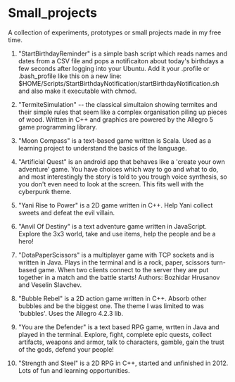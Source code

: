 # Small_projects
A collection of experiments, prototypes or small projects made in my free time.

1. "StartBirthdayReminder" is a simple bash script which reads names and dates from a CSV file and pops a notificaiton about today's birthdays a few seconds after logging into your Ubuntu. Add it your .profile or .bash_profile like this on a new line:
$HOME/Scripts/StartBirthdayNotification/startBirthdayNotification.sh
and also make it executable with chmod.

2. "TermiteSimulation" -- the classical simultaion showing termites and their simple rules that seem like a complex organisation piling up pieces of wood. Written in C++ and graphics are powered by the Allegro 5 game programming library.

3. "Moon Compass" is a text-based game written is Scala. Used as a learning project to understand the basics of the language.

4. "Artificial Quest" is an android app that behaves like a 'create your own adventure' game. You have choices which way to go and what to do, and most interestingly the story is told to you trough voice synthesis, so you don't even need to look at the screen. This fits well with the cyberpunk theme.

5. "Yani Rise to Power" is a 2D game written in C++. Help Yani collect sweets and defeat the evil villain.

6. "Anvil Of Destiny" is a text adventure game written in JavaScript. Explore the 3x3 world, take and use items, help the people and be a hero!

7. "DotaPaperScissors" is a multiplayer game with TCP sockets and is written in Java. Plays in the terminal and is a rock, paper, scissors turn-based game. When two clients connect to the server they are put together in a match and the battle starts! Authors: Bozhidar Hrusanov and Veselin Slavchev.

8. "Bubble Rebel" is a 2D action game written in C++. Absorb other bubbles and be the biggest one. The theme I was limited to was 'bubbles'. Uses the Allegro 4.2.3 lib.

9. "You are the Defender" is a text based RPG game, wrtten in Java and played in the terminal. Explore, fight, complete epic quests, collect artifacts, weapons and armor, talk to characters, gamble, gain the trust of the gods, defend your people!

10. "Strength and Steel" is a 2D RPG in C++, started and unfinished in 2012. Lots of fun and learning opportunities.
